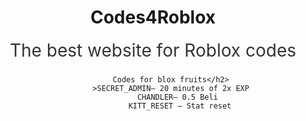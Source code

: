 
<header class="modern-header">
        <div class="container">
            <h1 class="site-title">Codes4Roblox</h1>
            <h2 class="site-subheading" style="font-size:2em; font-weight:normal; margin-top:10px; color:#333;">The best website for Roblox codes</h2>
     
            Codes for blox fruits</h2>
            >SECRET_ADMIN– 20 minutes of 2x EXP
                CHANDLER– 0.5 Beli 
                KITT_RESET – Stat reset
